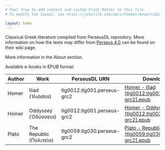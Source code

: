 ```yaml
---
# Feel free to add content and custom Front Matter to this file.
# To modify the layout, see https://jekyllrb.com/docs/themes/#overriding-theme-defaults

layout: home
---
```

Classical Greek literature compiled from PerseusDL repository. More information on how the texts may differ from [Perseus 4.0](https://www.perseus.tufts.edu) can be found on their wiki page.

More information in the About section.

Available e-books in EPUB format:

| Author | Work | PerseusDL URN | Download|
|-------|--------|---------|--------|
| Homer | Iliad (Ἰλιάdos) | tlg0012.tlg001.perseus-grc2 | [Homer - Iliad [tlg0012.tlg001.perseus-grc2].epub](https://github.com/logismos1/GreekLiteratureEbooks/blob/master/H/Homer/Homer%20-%20Iliad%20%5Btlg0012.tlg001.perseus-grc2%5D.epub?raw=true)|
| Homer | Oddyssey (Ὀδύσσεια) | tlg0012.tlg001.perseus-grc2 | [Homer - Oddyssey [tlg0012.tlg002.perseus-grc2].epub](https://github.com/logismos1/GreekLiteratureEbooks/blob/master/H/Homer/Homer%20-%20Oddyssey%20%5Btlg0012.tlg002.perseus-grc2%5D.epub?raw=true)|
| Plato | The Republic (Πολιτεία) | tlg0059.tlg030.perseus-grc2 | [Plato - Republic [tlg0059.tlg030.perseus-grc2].epub](https://github.com/logismos1/GreekLiteratureEbooks/blob/master/P/Plato/Plato%20-%20Republic%20%5Btlg0059.tlg030.perseus-grc2%5D.epub?raw=true)  |
